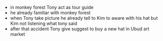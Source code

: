 * in monkey forest Tony act as tour guide
* he already familiar with monkey forest
* when Tony take picture he already tell to Kim to aware with his hat but Kim not listening what tony said
* after that accident Tony give suggest to buy a new hat in Ubud art market
